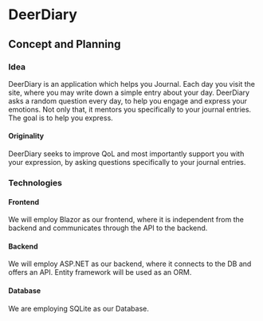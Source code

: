 # DeerDiary

## Concept and Planning

### Idea 


DeerDiary is an application which helps you Journal. Each day you visit the site, where you may write down a simple entry about your day. DeerDiary asks a random question every day, to help you engage and express your emotions. Not only that, it mentors you specifically to your journal entries. The goal is to help you express.

#### Originality

DeerDiary seeks to improve QoL and most importantly support you with your expression, by asking questions specifically to your journal entries.

### Technologies

#### Frontend

We will employ Blazor as our frontend, where it is independent from the backend and communicates through the API to the backend.

#### Backend

We will employ ASP.NET as our backend, where it connects to the DB and offers an API. Entity framework will be used as an ORM. 

#### Database

We are employing SQLite as our Database.
